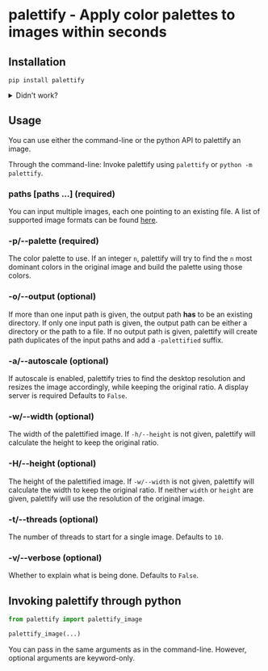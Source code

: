 # palettify - Apply color palettes to images within seconds

## Installation
```
pip install palettify
```
<details>
<summary>
    Didn't work?
</summary>

- `pip` is not in `PATH`
    ```sh
    python -m pip install palettify
    ```

- Check if the path of your python executable matches the path of the interpreter you run your code with<br>
    In UNIX-like systems:
    ```sh
    which python
    ```

</details>

## Usage
You can use either the command-line or the python API to palettify an image.

Through the command-line:
Invoke palettify using `palettify` or `python -m palettify`.

### paths [paths ...] (required)
You can input multiple images, each one pointing to an existing file. A list of supported image formats can be found [here](https://pillow.readthedocs.io/en/stable/handbook/image-file-formats.html).

### -p/--palette (required)
The color palette to use. If an integer `n`, palettify will try to find the `n` most dominant colors in the original image and build the palette using those colors.

### -o/--output (optional)
If more than one input path is given, the output path **has** to be an existing directory. If only one input path is given, the output path can be either a directory or the path to a file. If no output path is given, palettify will create path duplicates of the input paths and add a `-palettified` suffix.

### -a/--autoscale (optional)
If autoscale is enabled, palettify tries to find the desktop resolution and resizes the image accordingly, while keeping the original ratio. A display server is required Defaults to `False`.

### -w/--width (optional)
The width of the palettified image. If `-h/--height` is not given, palettify will calculate the height to keep the original ratio.

### -H/--height (optional)
The height of the palettified image. If `-w/--width` is not given, palettify will calculate the width to keep the original ratio. If neither `width` or `height` are given, palettify will use the resolution of the original image.

### -t/--threads (optional)
The number of threads to start for a single image. Defaults to `10`.

### -v/--verbose (optional)
Whether to explain what is being done. Defaults to `False`.

## Invoking palettify through python
```py
from palettify import palettify_image

palettify_image(...)
```

You can pass in the same arguments as in the command-line. However, optional arguments are keyword-only.
